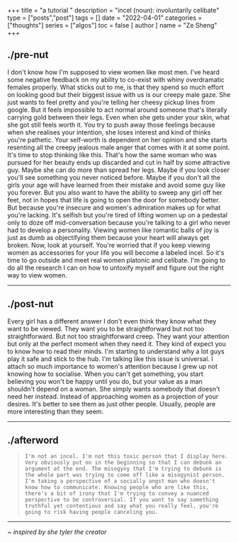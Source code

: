 +++
title = "a tutorial "
description = "incel (noun): involuntarily celibate"
type = ["posts","post"]
tags = []
date = "2022-04-01"
categories = ["thoughts"]
series = ["algos"]
toc = false
[ author ]
  name = "Ze Sheng"
+++
## ./pre-nut 
I don't know how I'm supposed to view women like most men. I've heard some negative feedback on my ability to co-exist with whiny overdramatic females properly. What sticks out to me, is that they spend so much effort on looking good but their biggest issue with us is our creepy male gaze. She just wants to feel pretty and you're telling her cheesy pickup lines from google. But it feels impossible to act normal around someone that's literally carrying gold between their legs. Even when she gets under your skin, what she got still feels worth it. You try to push away those feelings because when she realises your intention, she loses interest and kind of thinks you're pathetic. Your self-worth is dependent on her opinion and she starts resenting all the creepy jealous male anger that comes with it at some point. It's time to stop thinking like this. That's how the same woman who was pursued for her beauty ends up discarded and cut in half by some attractive guy. Maybe she can do more than spread her legs. Maybe if you look closer you'll see something you never noticed before. Maybe if you don't all the girls your age will have learned from their mistake and avoid some guy like you forever. But you also want to have the ability to sweep any girl off her feet, not in hopes that life is going to open the door for somebody better. But because you're insecure and women's admiration makes up for what you're lacking. It's selfish but you're tired of lifting women up on a pedestal only to doze off mid-conversation because you're talking to a girl who never had to develop a personality. Viewing women like romantic balls of joy is just as dumb as objectifying them because your heart will always get broken. Now, look at yourself. You're worried that if you keep viewing women as accessories for your life you will become a labeled incel. So it's time to go outside and meet real women platonic and celibate. I'm going to do all the research I can on how to untoxify myself and figure out the right way to view women. 

---
## ./post-nut

Every girl has a different answer I don't even think they know what they want to be viewed. They want you to be straightforward but not too straightforward. But not too straightforward creep. They want your attention but only at the perfect moment when they need it. They kind of expect you to know how to read their minds. I'm starting to understand why a lot guys play it safe and stick to the hub. I'm talking like this issue is universal. I attach so much importance to women's attention because I grew up not knowing how to socialise. When you can't get something, you start believing you won't be happy until you do, but your value as a man shouldn't depend on a woman. She simply wants somebody that doesn't need her instead. Instead of approaching women as a projection of your desires. It's better to see them as just other people. Usually, people are more interesting than they seem. 

--- 
## ./afterword
> ```I'm not an incel. I'm not this toxic person that I display here. Very obviously put on in the beginning so that I can debunk an argument at the end. The misogyny that I'm trying to debunk is the whole part was trying to come off like a misogynist person. I'm taking a perspective of a socially angst man who doesn't know how to communicate. Knowing people who are like this, there's a bit of irony that I'm trying to convey a nuanced perspective to be controversial. If you want to say something truthful yet contentious and say what you really feel, you're going to risk having people canceling you.```

---
*~ inspired by she tyler the creator*

